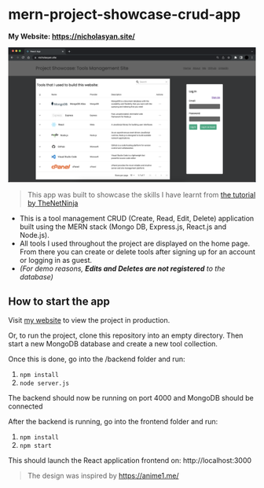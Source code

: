 
# mern-project-showcase-crud-app

**My Website: https://nicholasyan.site/**

![Preview](https://raw.githubusercontent.com/NY1105/present/main/frontend/public/img/Preview.png)

> This app was built to showcase the skills I have learnt from [the tutorial by TheNetNinja](https://www.youtube.com/playlist?list=PL4cUxeGkcC9iJ_KkrkBZWZRHVwnzLIoUE)

 - This is a tool management CRUD (Create, Read, Edit, Delete) application built using the MERN stack (Mongo DB, Express.js, React.js and Node.js). 
 - All tools I used throughout the project are displayed on the home page. From there you can create or delete tools after signing up for an account or logging in as guest.
 - *(For demo reasons, **Edits and Deletes are not registered** to the database)* 


## How to start the app

Visit [my website](https://nicholasyan.site/) to view the project in production. 

Or, to run the project, clone this repository into an empty directory. Then start a new MongoDB database and create a new tool collection.

Once this is done, go into the /backend folder and run:

1. `npm install` 
2. `node server.js` 

The backend should now be running on port 4000 and MongoDB should be connected 

After the backend is running, go into the frontend folder and run:

1. `npm install` 
2. `npm start` 

This should launch the React application frontend on: http://localhost:3000

> The design was inspired by https://anime1.me/
